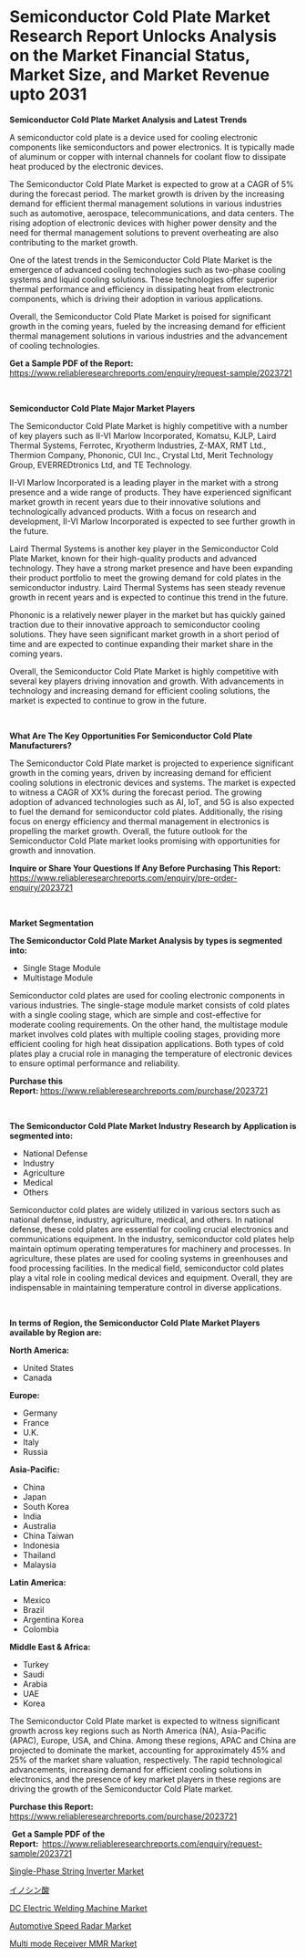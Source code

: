 <p><h1>Semiconductor Cold Plate Market Research Report Unlocks Analysis on the Market Financial Status, Market Size, and Market Revenue upto 2031</h1></p><p><strong>Semiconductor Cold Plate Market Analysis and Latest Trends</strong></p>
<p><p>A semiconductor cold plate is a device used for cooling electronic components like semiconductors and power electronics. It is typically made of aluminum or copper with internal channels for coolant flow to dissipate heat produced by the electronic devices.</p><p>The Semiconductor Cold Plate Market is expected to grow at a CAGR of 5% during the forecast period. The market growth is driven by the increasing demand for efficient thermal management solutions in various industries such as automotive, aerospace, telecommunications, and data centers. The rising adoption of electronic devices with higher power density and the need for thermal management solutions to prevent overheating are also contributing to the market growth.</p><p>One of the latest trends in the Semiconductor Cold Plate Market is the emergence of advanced cooling technologies such as two-phase cooling systems and liquid cooling solutions. These technologies offer superior thermal performance and efficiency in dissipating heat from electronic components, which is driving their adoption in various applications.</p><p>Overall, the Semiconductor Cold Plate Market is poised for significant growth in the coming years, fueled by the increasing demand for efficient thermal management solutions in various industries and the advancement of cooling technologies.</p></p>
<p><strong>Get a Sample PDF of the Report:&nbsp;</strong> <a href="https://www.reliableresearchreports.com/enquiry/request-sample/2023721">https://www.reliableresearchreports.com/enquiry/request-sample/2023721</a></p>
<p>&nbsp;</p>
<p><strong>Semiconductor Cold Plate Major Market Players</strong></p>
<p><p>The Semiconductor Cold Plate Market is highly competitive with a number of key players such as II-VI Marlow Incorporated, Komatsu, KJLP, Laird Thermal Systems, Ferrotec, Kryotherm Industries, Z-MAX, RMT Ltd., Thermion Company, Phononic, CUI Inc., Crystal Ltd, Merit Technology Group, EVERREDtronics Ltd, and TE Technology. </p><p>II-VI Marlow Incorporated is a leading player in the market with a strong presence and a wide range of products. They have experienced significant market growth in recent years due to their innovative solutions and technologically advanced products. With a focus on research and development, II-VI Marlow Incorporated is expected to see further growth in the future.</p><p>Laird Thermal Systems is another key player in the Semiconductor Cold Plate Market, known for their high-quality products and advanced technology. They have a strong market presence and have been expanding their product portfolio to meet the growing demand for cold plates in the semiconductor industry. Laird Thermal Systems has seen steady revenue growth in recent years and is expected to continue this trend in the future.</p><p>Phononic is a relatively newer player in the market but has quickly gained traction due to their innovative approach to semiconductor cooling solutions. They have seen significant market growth in a short period of time and are expected to continue expanding their market share in the coming years.</p><p>Overall, the Semiconductor Cold Plate Market is highly competitive with several key players driving innovation and growth. With advancements in technology and increasing demand for efficient cooling solutions, the market is expected to continue to grow in the future.</p></p>
<p>&nbsp;</p>
<p><strong>What Are The Key Opportunities For Semiconductor Cold Plate Manufacturers?</strong></p>
<p><p>The Semiconductor Cold Plate market is projected to experience significant growth in the coming years, driven by increasing demand for efficient cooling solutions in electronic devices and systems. The market is expected to witness a CAGR of XX% during the forecast period. The growing adoption of advanced technologies such as AI, IoT, and 5G is also expected to fuel the demand for semiconductor cold plates. Additionally, the rising focus on energy efficiency and thermal management in electronics is propelling the market growth. Overall, the future outlook for the Semiconductor Cold Plate market looks promising with opportunities for growth and innovation.</p></p>
<p><strong>Inquire or Share Your Questions If Any Before Purchasing This Report:</strong> <a href="https://www.reliableresearchreports.com/enquiry/pre-order-enquiry/2023721">https://www.reliableresearchreports.com/enquiry/pre-order-enquiry/2023721</a></p>
<p>&nbsp;</p>
<p><strong>Market Segmentation</strong></p>
<p><strong>The Semiconductor Cold Plate Market Analysis by types is segmented into:</strong></p>
<p><ul><li>Single Stage Module</li><li>Multistage Module</li></ul></p>
<p><p>Semiconductor cold plates are used for cooling electronic components in various industries. The single-stage module market consists of cold plates with a single cooling stage, which are simple and cost-effective for moderate cooling requirements. On the other hand, the multistage module market involves cold plates with multiple cooling stages, providing more efficient cooling for high heat dissipation applications. Both types of cold plates play a crucial role in managing the temperature of electronic devices to ensure optimal performance and reliability.</p></p>
<p><strong>Purchase this Report:&nbsp;</strong><a href="https://www.reliableresearchreports.com/purchase/2023721">https://www.reliableresearchreports.com/purchase/2023721</a></p>
<p>&nbsp;</p>
<p><strong>The Semiconductor Cold Plate Market Industry Research by Application is segmented into:</strong></p>
<p><ul><li>National Defense</li><li>Industry</li><li>Agriculture</li><li>Medical</li><li>Others</li></ul></p>
<p><p>Semiconductor cold plates are widely utilized in various sectors such as national defense, industry, agriculture, medical, and others. In national defense, these cold plates are essential for cooling crucial electronics and communications equipment. In the industry, semiconductor cold plates help maintain optimum operating temperatures for machinery and processes. In agriculture, these plates are used for cooling systems in greenhouses and food processing facilities. In the medical field, semiconductor cold plates play a vital role in cooling medical devices and equipment. Overall, they are indispensable in maintaining temperature control in diverse applications.</p></p>
<p>&nbsp;</p>
<p><strong>In terms of Region, the Semiconductor Cold Plate Market Players available by Region are:</strong></p>
<p>
    <p> <strong> North America: </strong>
        <ul>
            <li>United States</li>
            <li>Canada</li>
        </ul>
        </p> 
    <p> <strong> Europe: </strong>
        <ul>
            <li>Germany</li>
            <li>France</li>
            <li>U.K.</li>
            <li>Italy</li>
            <li>Russia</li>
        </ul>
        </p> 
    <p> <strong> Asia-Pacific: </strong>
        <ul>
            <li>China</li>
            <li>Japan</li>
            <li>South Korea</li>
            <li>India</li>
            <li>Australia</li>
            <li>China Taiwan</li>
            <li>Indonesia</li>
            <li>Thailand</li>
            <li>Malaysia</li>
        </ul>
        </p> 
    <p> <strong> Latin America: </strong>
        <ul>
            <li>Mexico</li>
            <li>Brazil</li>
            <li>Argentina Korea</li>
            <li>Colombia</li>
        </ul>
        </p> 
    <p> <strong> Middle East & Africa: </strong>
        <ul>
            <li>Turkey</li>
            <li>Saudi</li>
            <li>Arabia</li>
            <li>UAE</li>
            <li>Korea</li>
        </ul>
    </p>
    </p>
<p><p>The Semiconductor Cold Plate market is expected to witness significant growth across key regions such as North America (NA), Asia-Pacific (APAC), Europe, USA, and China. Among these regions, APAC and China are projected to dominate the market, accounting for approximately 45% and 25% of the market share valuation, respectively. The rapid technological advancements, increasing demand for efficient cooling solutions in electronics, and the presence of key market players in these regions are driving the growth of the Semiconductor Cold Plate market.</p></p>
<p><strong>Purchase this Report: </strong><a href="https://www.reliableresearchreports.com/purchase/2023721">https://www.reliableresearchreports.com/purchase/2023721</a></p>
<p>&nbsp;<strong>Get a Sample PDF of the Report:&nbsp;&nbsp;</strong><a href="https://www.reliableresearchreports.com/enquiry/request-sample/2023721">https://www.reliableresearchreports.com/enquiry/request-sample/2023721</a></p>
<p><strong></strong></p>
<p><p><a href="https://boundless-drawbridge-702.notion.site/Single-Phase-String-Inverter-Market-Size-and-Growth-Market-Segmentation-Regional-and-Country-Break-5bebf049ad9e4248b3e81427711ec606">Single-Phase String Inverter Market</a></p><p><a href="https://github.com/zekaoe592392/Market-Research-Report-List-1/blob/main/2731321186583.md">イノシン酸</a></p><p><a href="https://view.publitas.com/reportprime-1/dc-electric-welding-machine-market-size-and-examines-its-market-scope-with-a-primary-focus-on-growth-opportunities-and-forecasted-trends-spanning-from-2024-to-2031/">DC Electric Welding Machine Market</a></p><p><a href="https://view.publitas.com/reportprime-1/automotive-speed-radar-market-size-growing-and-forecasted-for-period-from-2024-2031-and-provides-complete-market-analysis-of-this-market/">Automotive Speed Radar Market</a></p><p><a href="https://github.com/yemakinde/Market-Research-Report-List-1/blob/main/multi-mode-receiver-mmr-market.md">Multi mode Receiver MMR Market</a></p></p>